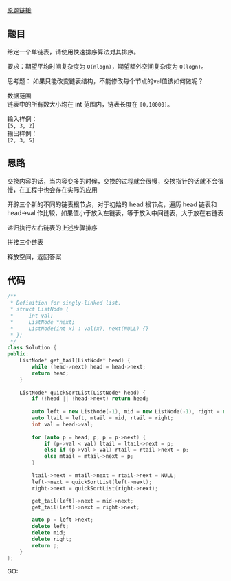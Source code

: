 [原题链接](https://www.acwing.com/problem/content/1453/)

## 题目

给定一个单链表，请使用快速排序算法对其排序。

要求：期望平均时间复杂度为 `O(nlogn)`，期望额外空间复杂度为 `O(logn)`。

思考题： 如果只能改变链表结构，不能修改每个节点的val值该如何做呢？

数据范围  
链表中的所有数大小均在 int 范围内，链表长度在 `[0,10000]`。
 
输入样例：  
`[5, 3, 2]`  
输出样例：  
`[2, 3, 5]`   


## 思路

交换内容的话，当内容变多的时候，交换的过程就会很慢，交换指针的话就不会很慢，在工程中也会存在实际的应用

开辟三个新的不同的链表根节点，对于初始的 head 根节点，遍历 head 链表和 head->val 作比较，如果值小于放入左链表，等于放入中间链表，大于放在右链表

递归执行左右链表的上述步骤排序

拼接三个链表

释放空间，返回答案


## 代码


``` cpp 
/**
 * Definition for singly-linked list.
 * struct ListNode {
 *     int val;
 *     ListNode *next;
 *     ListNode(int x) : val(x), next(NULL) {}
 * };
 */
class Solution {
public:
    ListNode* get_tail(ListNode* head) {
        while (head->next) head = head->next;
        return head;
    }
    
    ListNode* quickSortList(ListNode* head) {
        if (!head || !head->next) return head;
        
        auto left = new ListNode(-1), mid = new ListNode(-1), right = new ListNode(-1);
        auto ltail = left, mtail = mid, rtail = right;
        int val = head->val;
        
        for (auto p = head; p; p = p->next) {
            if (p->val < val) ltail = ltail->next = p;
            else if (p->val > val) rtail = rtail->next = p;
            else mtail = mtail->next = p;
        }
        
        ltail->next = mtail->next = rtail->next = NULL;
        left->next = quickSortList(left->next);
        right->next = quickSortList(right->next);
        
        get_tail(left)->next = mid->next;
        get_tail(left)->next = right->next;

        auto p = left->next;
        delete left;
        delete mid;
        delete right;
        return p;
    }
};
```

GO:

``` 